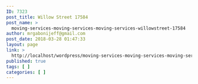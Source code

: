 ```yaml
---
ID: 7323
post_title: Willow Street 17584
post_name: >
  moving-services-moving-services-moving-services-willowstreet-17584
author: mrgabonijeff@gmail.com
post_date: 2018-03-28 01:47:33
layout: page
link: >
  http://localhost/wordpress/moving-services-moving-services-moving-services-willowstreet-17584/
published: true
tags: [ ]
categories: [ ]
---
```

